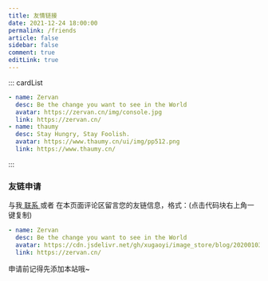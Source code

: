 ```yaml
---
title: 友情链接
date: 2021-12-24 18:00:00
permalink: /friends
article: false
sidebar: false
comment: true
editLink: true
---
```


<!--
普通卡片列表容器，可用于友情链接、项目推荐、古诗词展示等。
cardList 后面可跟随一个数字表示每行最多显示多少个，选值范围1~4，默认3。在小屏时会根据屏幕宽度减少每行显示数量。
-->
::: cardList

```yaml
- name: Zervan
  desc: Be the change you want to see in the World 
  avatar: https://zervan.cn/img/console.jpg 
  link: https://zervan.cn/  
- name: thaumy
  desc: Stay Hungry, Stay Foolish. 
  avatar: https://www.thaumy.cn/ui/img/pp512.png 
  link: https://www.thaumy.cn/    
```
:::


### 友链申请

与我[ 联系 ](/about/#联系)或者 在本页面评论区留言您的友链信息，格式：(点击代码块右上角一键复制)


```yaml
- name: Zervan
  desc: Be the change you want to see in the World 
  avatar: https://cdn.jsdelivr.net/gh/xugaoyi/image_store/blog/20200103123203.jpg 
  link: https://zervan.cn/  
```

申请前记得先添加本站哦~
